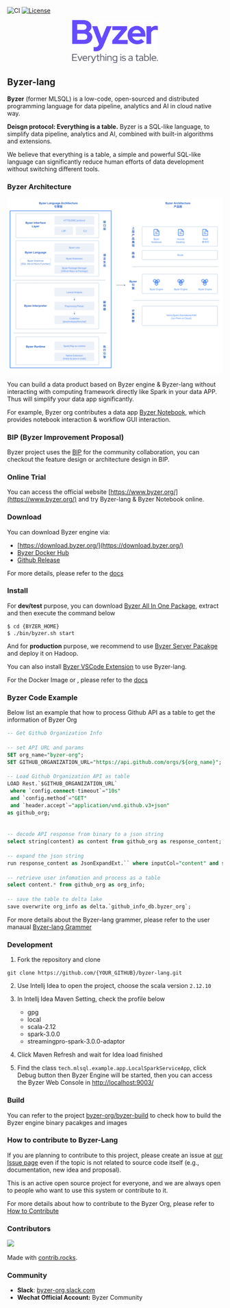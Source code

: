 ![CI](https://github.com/byzer-org/byzer-lang/actions/workflows/build_and_test.yml/badge.svg)   [![License](https://img.shields.io/badge/License-Apache_2.0-blue.svg)](https://opensource.org/licenses/Apache-2.0)

<p align="center">
    <img src="/images/Byzer_Logo.png" alt="drawing"  width="200"/>
</p>


## Byzer-lang

**Byzer** (former MLSQL) is a low-code, open-sourced and distributed programming language for data pipeline, analytics and AI in cloud native way.

**Deisgn protocol: Everything is a table.** Byzer is a SQL-like language, to simplify data pipeline, analytics and AI, combined with built-in algorithms and extensions.

We believe that everything is a table, a simple and powerful SQL-like language can significantly reduce human efforts of data development without switching different tools.

### Byzer Architecture

![Byzer-lang Arch](images/Byzer-arch.png)

You can build a data product based on Byzer engine & Byzer-lang without interacting with computing framework directly like Spark in your data APP. Thus will simplify your data app significantly. 

For example, Byzer org contributes a data app [Byzer Notebook](https://github.com/byzer-org/byzer-notebook), which provides notebook interaction & workflow GUI interaction.

### BIP (Byzer Improvement Proposal)

Byzer project uses the [BIP](https://github.com/byzer-org/byzer-lang/wiki) for the community  collaboration, you can checkout the feature design or architecture design in BIP.

### Online Trial

You can access the official website [https://www.byzer.org/](https://www.byzer.org/) and try Byzer-lang & Byzer Notebook online.


### Download 

You can download Byzer engine via:
- [https://download.byzer.org/](https://download.byzer.org/)
- [Byzer Docker Hub](https://hub.docker.com/u/byzer)
- [Github Release](https://github.com/byzer-org/byzer-lang/releases)

For more details, please refer to the [docs](https://docs.byzer.org/#/byzer-lang/zh-cn/installation/README)

### Install

For **dev/test** purpose, you can download [Byzer All In One Package](https://docs.byzer.org/#/byzer-lang/zh-cn/installation/server/byzer-all-in-one-deployment), extract and then execute the command below

```
$ cd {BYZER_HOME}
$ ./bin/byzer.sh start
```


And for **production** purpose, we recommend to use [Byzer Server Pacakge](https://docs.byzer.org/#/byzer-lang/zh-cn/installation/server/binary-installation) and deploy it on Hadoop.


You can also install [Byzer VSCode Extension](https://docs.byzer.org/#/byzer-lang/zh-cn/installation/vscode/byzer-vscode-extension-installation) to use Byzer-lang. 

For the Docker Image or , please refer to the [docs](https://docs.byzer.org/#/byzer-lang/zh-cn/installation/README)



### Byzer Code Example

Below list an example that how to process Github API as a table to get the information of Byzer Org

```sql
-- Get Github Organization Info

-- set API URL and params
SET org_name="byzer-org";
SET GITHUB_ORGANIZATION_URL="https://api.github.com/orgs/${org_name}";

-- Load Github Organization API as table
LOAD Rest.`$GITHUB_ORGANIZATION_URL` 
 where `config.connect-timeout`="10s"
 and `config.method`="GET"
 and `header.accept`="application/vnd.github.v3+json"
as github_org;


-- decode API response from binary to a json string
select string(content) as content from github_org as response_content;

-- expand the json string 
run response_content as JsonExpandExt.`` where inputCol="content" and structColumn="true" as github_org;

-- retrieve user infomation and process as a table
select content.* from github_org as org_info;

-- save the table to delta lake
save overwrite org_info as delta.`github_info_db.byzer_org`;
```


For more details about the Byzer-lang grammer, please refer to the user manaual [Byzer-lang Grammer](https://docs.byzer.org/#/byzer-lang/zh-cn/grammar/outline)

### Development

1. Fork the repository and clone

```
git clone https://github.com/{YOUR_GITHUB}/byzer-lang.git
```

2. Use Intellj Idea to open the project, choose the scala version `2.12.10`

3. In Intellj Idea Maven Setting, check the profile below
    - gpg
    - local
    - scala-2.12
    - spark-3.0.0
    - streamingpro-spark-3.0.0-adaptor

4. Click Maven Refresh and wait for Idea load finished

5. Find the class `tech.mlsql.example.app.LocalSparkServiceApp`, click Debug button then Byzer Engine will be started, then you can access the Byzer Web Console in [http://localhost:9003/](http://localhost:9003/#/)

### Build

You can refer to the project [byzer-org/byzer-build](https://github.com/byzer-org/byzer-build) to check how to build the Byzer engine binary pacakges and images

### How to contribute to Byzer-Lang

If you are planning to contribute to this project, please create an issue at [our Issue page](https://github.com/byzer-org/byzer-lang/issues)
even if the topic is not related to source code itself (e.g., documentation, new idea and proposal).

This is an active open source project for everyone,
and we are always open to people who want to use this system or contribute to it.

For more details about how to contribute to the Byzer Org, please refer to [How to Contribute](https://docs.byzer.org/#/byzer-lang/zh-cn/appendix/contribute)


### Contributors

<a href="https://github.com/byzer-org/byzer-lang/graphs/contributors">
  <img src="https://contrib.rocks/image?repo=byzer-org/byzer-lang" />
</a>

Made with [contrib.rocks](https://contrib.rocks).

###  Community

- **Slack**: [byzer-org.slack.com](https://byzer-org.slack.com)
- **Wechat Official Account:** Byzer Community



